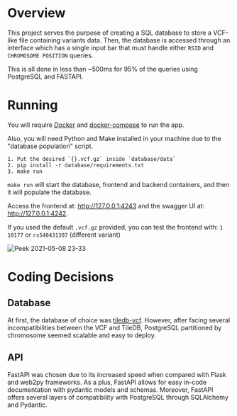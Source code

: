 # Overview

This project serves the purpose of creating a SQL database to store a VCF-like file containing variants data.
Then, the database is accessed through an interface which has a single input bar that must handle either `RSID` and `CHROMOSOME POSITION` queries.

This is all done in less than ~500ms for 95% of the queries using PostgreSQL and FASTAPI.

# Running

You will require [Docker](https://docs.docker.com/engine/) and [docker-compose](https://docs.docker.com/compose/) to run the app.

Also, you will need Python and Make installed in your machine due to the "database population" script.

```
1. Put the desired `{}.vcf.gz` inside `database/data`
2. pip install -r database/requirements.txt
3. make run
```

`make run` will start the database, frontend and backend containers, and then it will populate the database.

Access the frontend at: http://127.0.0.1:4243 and the swagger UI at: http://127.0.0.1:4242.

If you used the default `.vcf.gz` provided, you can test the frontend with: `1 10177` or `rs540431307` (different variant)

![Peek 2021-05-08 23-33](https://user-images.githubusercontent.com/11489228/117558686-d52ae900-b055-11eb-900d-37d7401bbcfb.gif)


# Coding Decisions

## Database

At first, the database of choice was [tiledb-vcf](https://github.com/TileDB-Inc/TileDB-VCF). However, after facing several incompatibilities between the VCF and TileDB, PostgreSQL partitioned by chromosome seemed scalable and easy to deploy.

## API

FastAPI was chosen due to its increased speed when compared with Flask and web2py frameworks. As a plus, FastAPI allows for easy in-code documentation with pydantic models and schemas. Moreover, FastAPI offers several layers of compatibility with PostgreSQL through SQLAlchemy and Pydantic.

